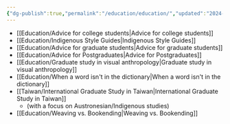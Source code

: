 ```yaml
---
{"dg-publish":true,"permalink":"/education/education/","updated":"2024-03-14T10:52:35.348+08:00"}
---
```



- [[Education/Advice for college students\|Advice for college students]]
- [[Education/Indigenous Style Guides\|Indigenous Style Guides]]
- [[Education/Advice for graduate students\|Advice for graduate students]]
- [[Education/Advice for Postgraduates\|Advice for Postgraduates]]
- [[Education/Graduate study in visual anthropology\|Graduate study in visual anthropology]]
- [[Education/When a word isn't in the dictionary\|When a word isn't in the dictionary]]
- [[Taiwan/International Graduate Study in Taiwan\|International Graduate Study in Taiwan]] 
	- (with a focus on Austronesian/Indigenous studies)
- [[Education/Weaving vs. Bookending\|Weaving vs. Bookending]]